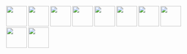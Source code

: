 <p>
<b"><img src="https://cdn.jsdelivr.net/gh/devicons/devicon/icons/csharp/csharp-original.svg" style="width: 55px; height: 55px" /></b>
<b><img src="https://cdn.jsdelivr.net/gh/devicons/devicon/icons/css3/css3-original.svg" style="width: 55px; height: 55px" /></b>
<b><img src="https://cdn.jsdelivr.net/gh/devicons/devicon/icons/html5/html5-original.svg" style="width: 55px; height: 55px" /></b>
<b><img src="https://cdn.jsdelivr.net/gh/devicons/devicon/icons/javascript/javascript-original.svg" style="width: 55px; height: 55px" /></b>
<img src="https://cdn.jsdelivr.net/gh/devicons/devicon/icons/typescript/typescript-original.svg" style="width: 55px; height: 55px" />
<img src="https://cdn.jsdelivr.net/gh/devicons/devicon/icons/vuejs/vuejs-original.svg" style="width: 55px; height: 55px" />
<img src="https://cdn.jsdelivr.net/gh/devicons/devicon/icons/mysql/mysql-original.svg" style="width: 55px; height: 55px" />
<img src="https://cdn.jsdelivr.net/gh/devicons/devicon/icons/oracle/oracle-original.svg" style="width: 55px; height: 55px" />
<img src="https://cdn.jsdelivr.net/gh/devicons/devicon/icons/mongodb/mongodb-original.svg" style="width: 55px; height: 55px" />
<img src="https://cdn.jsdelivr.net/gh/devicons/devicon/icons/ubuntu/ubuntu-plain.svg" style="width: 55px; height: 55px" />



</p>


